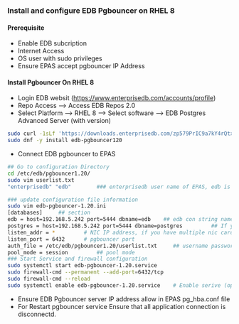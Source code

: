 ### Install and configure EDB Pgbouncer on RHEL 8

#### Prerequisite
- Enable EDB subcription
- Internet Access 
- OS user with sudo privileges
- Ensure EPAS accept pgbouncer IP Address

#### Install Pgbouncer On RHEL 8
- Login EDB websit (https://www.enterprisedb.com/accounts/profile) 
- Repo Access --> Access EDB Repos 2.0 
- Select Platform --> RHEL 8 --> Select software --> EDB Postgres Advanced Server (with version)
```sh
sudo curl -1sLf 'https://downloads.enterprisedb.com/zp579PrIC9a7kY4rQtxX63HAaXHtzeCA/enterprise/setup.rpm.sh' | sudo -E bash
sudo dnf -y install edb-pgbouncer120
```
- Connect EDB pgbouncer to EPAS
```sh
## Go to configuration Directory
cd /etc/edb/pgbouncer1.20/
sudo vim userlist.txt
"enterprisedb" "edb"        ### enterprisedb user name of EPAS, edb is EPAS pasword

### update configuration file information
sudo vim edb-pgbouncer-1.20.ini
[databases]     ## section
edb = host=192.168.5.242 port=5444 dbname=edb    ## edb con string name and also EPAS db name should be same, host EPAS IP, port DB port, dbname EPAS db name. client site dbname= edb, 
postgres = host=192.168.5.242 port=5444 dbname=postgres         ## If you have one or more db in EPAS. 
listen_addr = *         # NIC IP address, if you have multiple nic card then you can defind which ip grant connect for Pgbouncer. * means all nic ip allowd for Pgbouncer
listen_port = 6432      # pgbouncer port 
auth_file = /etc/edb/pgbouncer1.20/userlist.txt     ## username password file
pool_mode = session         ## pool mode
### Start Service and firewall configuration
sudo systemctl start edb-pgbouncer-1.20.service
sudo firewall-cmd --permanent --add-port=6432/tcp
sudo firewall-cmd --reload
sudo systemctl enable edb-pgbouncer-1.20.service    # Enable serive (optional)
```
- Ensure EDB Pgbouncer server IP address allow in EPAS pg_hba.conf file
- For Restart pgbouncer service Ensure that all application connection is disconnectd. 
